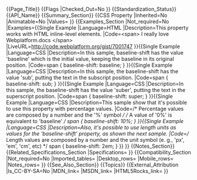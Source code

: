 {{Page_Title}}
{{Flags
|Checked_Out=No
}}
{{Standardization_Status}}
{{API_Name}}
{{Summary_Section}}
{{CSS Property
|Inherited=No
|Animatable=No
|Values=
}}
{{Examples_Section
|Not_required=No
|Examples={{Single Example
|Language=HTML
|Description=This property works with HTML inline-level elements.
|Code=&lt;span&gt; I really love Webplatform.docs &lt;/span&gt;
|LiveURL=http://code.webplatform.org/gist/7001747
}}{{Single Example
|Language=CSS
|Description=In this sample, baseline-shift has the value 'baseline' which is the initial value, keeping the baseline in its original position.
|Code=span {
	baseline-shift: baseline;
}
}}{{Single Example
|Language=CSS
|Description=In this sample, the baseline-shift has the value 'sub', putting the text in the subscript position.
|Code=span {
	baseline-shift: sub;
}
}}{{Single Example
|Language=CSS
|Description=In this sample, the baseline-shift has the value 'suber', putting the text in the superscript position.
|Code=span {
	baseline-shift: super;
}
}}{{Single Example
|Language=CSS
|Description=This sample show that it's possible to use this property with percentage values.
|Code=/* Percentage values are composed by a number and the '%' symbol */
/* A value of '0%' is equivalent to 'baseline' */
span {
	baseline-shift: 10%;
}
}}{{Single Example
|Language=CSS
|Description=Also, it's possible to use length units as values for the 'baseline-shift' property, as shown the next sample.
|Code=/* Length values are composed by a number and the unit symbol (e. g., 'px', 'em', 'cm', etc) */
span {
	baseline-shift: 2em;
}
}}
}}
{{Notes_Section}}
{{Related_Specifications_Section
|Specifications=
}}
{{Compatibility_Section
|Not_required=No
|Imported_tables=
|Desktop_rows=
|Mobile_rows=
|Notes_rows=
}}
{{See_Also_Section}}
{{Topics}}
{{External_Attribution
|Is_CC-BY-SA=No
|MDN_link=
|MSDN_link=
|HTML5Rocks_link=
}}
